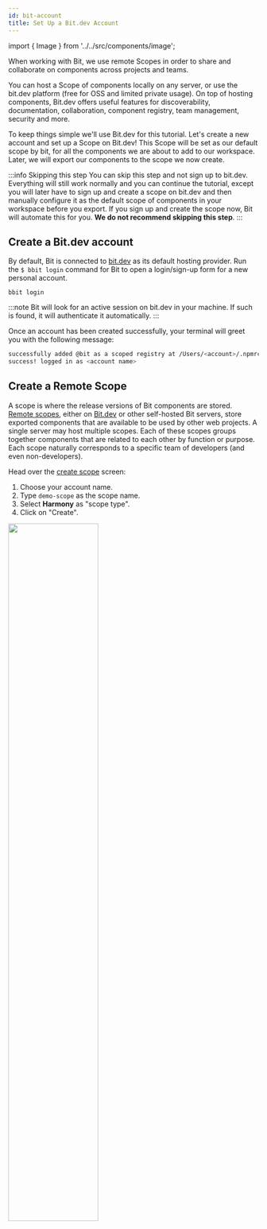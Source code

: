 ```yaml
---
id: bit-account
title: Set Up a Bit.dev Account
---
```

import { Image } from '../../src/components/image';

When working with Bit, we use remote Scopes in order to share and collaborate on components across projects and teams.  

You can host a Scope of components locally on any server, or use the bit.dev platform (free for OSS and limited private usage). On top of hosting components, Bit.dev offers useful features for discoverability, documentation, collaboration, component registry, team management, security and more.  

To keep things simple we'll use Bit.dev for this tutorial. Let's create a new account and set up a Scope on Bit.dev! This Scope will be set as our default scope by bit, for all the components we are about to add to our workspace. Later, we will export our components to the scope we now create.


:::info Skipping this step
You can skip this step and not sign up to bit.dev. Everything will still work normally and you can continue the tutorial, 
except you will later have to sign up and create a scope on bit.dev and then manually configure it as the default scope of components in your workspace before you export.
If you sign up and create the scope now, Bit will automate this for you. **We do not recommend skipping this step**.
:::

## Create a Bit.dev account  

By default, Bit is connected to [bit.dev](https://bit.dev) as its default hosting provider. Run the `$ bbit login` command for Bit to open a login/sign-up form for a new personal account.

```shell
bbit login
```

:::note
Bit will look for an active session on bit.dev in your machine. If such is found, it will authenticate it automatically.
:::

Once an account has been created successfully, your terminal will greet you with the following message:

```sh
successfully added @bit as a scoped registry at /Users/<account>/.npmrc
success! logged in as <account name>
```

## Create a Remote Scope

A scope is where the release versions of Bit components are stored. [Remote scopes](/docs/scope/overview#remote-scope), either on [Bit.dev](https://bit.dev) or other self-hosted Bit servers, store exported components that are available to be used by other web projects.
A single server may host multiple scopes. Each of these scopes groups together components that are related to each other by function or purpose. Each scope naturally corresponds to a specific team of developers (and even non-developers).

Head over the [create scope](https://bit.dev/~create-collection) screen:

1. Choose your account name.
1. Type `demo-scope` as the scope name.
1. Select **Harmony** as "scope type".
1. Click on "Create".

<Image src="/img/create_scope.png" padding={10} width="60%" />